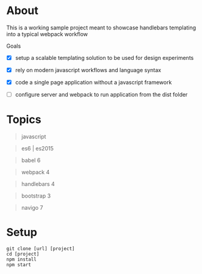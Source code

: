 # About

This is a working sample project meant to showcase handlebars templating into a typical webpack workflow

Goals

- [x] setup a scalable templating solution to be used for design experiments
- [x] rely on modern javascript workflows and language syntax
- [X] code a single page application without a javascript framework 
- [ ] configure server and webpack to run application from the dist folder


# Topics

> javascript

> es6 | es2015

> babel 6

> webpack 4

> handlebars 4

> bootstrap 3

> navigo 7


# Setup

```
git clone [url] [project]
cd [project]
npm install
npm start
```
